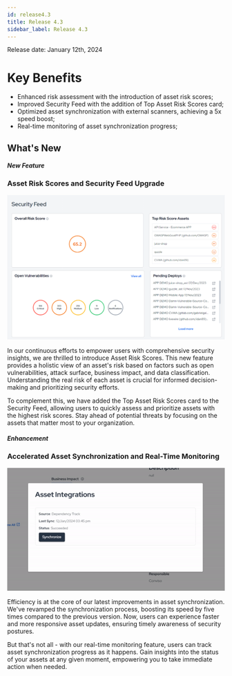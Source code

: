 ```yaml
---
id: release4.3
title: Release 4.3
sidebar_label: Release 4.3
---
```


Release date: January 12th, 2024

# Key Benefits

- Enhanced risk assessment with the introduction of asset risk scores;
- Improved Security Feed with the addition of Top Asset Risk Scores card;
- Optimized asset synchronization with external scanners, achieving a 5x speed boost;
- Real-time monitoring of asset synchronization progress;

## What's New

#### *New Feature*
### Asset Risk Scores and Security Feed Upgrade

<div style={{textAlign:'center'}}>

![img](../../static/img/asset-risk-scores-4.2.png)

</div>

In our continuous efforts to empower users with comprehensive security insights, we are thrilled to introduce Asset Risk Scores. This new feature provides a holistic view of an asset's risk based on factors such as open vulnerabilities, attack surface, business impact, and data classification. Understanding the real risk of each asset is crucial for informed decision-making and prioritizing security efforts.

To complement this, we have added the Top Asset Risk Scores card to the Security Feed, allowing users to quickly assess and prioritize assets with the highest risk scores. Stay ahead of potential threats by focusing on the assets that matter most to your organization.

#### *Enhancement*
### Accelerated Asset Synchronization and Real-Time Monitoring

<div style={{textAlign:'center'}}>

![img](../../static/img/asset-synchronization-4.3.gif)

</div>

Efficiency is at the core of our latest improvements in asset synchronization. We've revamped the synchronization process, boosting its speed by five times compared to the previous version. Now, users can experience faster and more responsive asset updates, ensuring timely awareness of security postures.

But that's not all - with our real-time monitoring feature, users can track asset synchronization progress as it happens. Gain insights into the status of your assets at any given moment, empowering you to take immediate action when needed.
